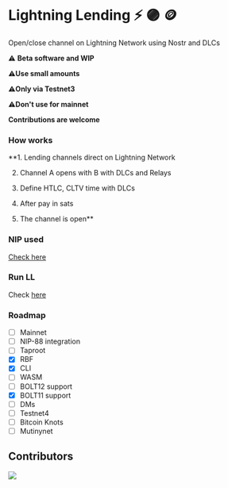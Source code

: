 # Lightning Lending :zap: 🟣 🪙

Open/close channel on Lightning Network using Nostr and DLCs

 ⚠️ **Beta software and WIP**
 
 ⚠️**Use small amounts**

 ⚠️**Only via Testnet3**

 ⚠️**Don't use for mainnet**

 **Contributions are welcome**
 
### How works

**1. Lending channels direct on Lightning Network

2. Channel A opens with B with DLCs and Relays

3. Define HTLC, CLTV time with DLCs

4. After pay in sats

5. The channel is open**

### NIP used

[Check here](https://github.com/AreaLayer/NIP-xxx)

### Run LL

Check [here](https://github.com/AreaLayer/Lightning-Lending/blob/main/doc/run.md)

### Roadmap

- [ ] Mainnet
- [ ] NIP-88 integration
- [ ] Taproot
- [x] RBF
- [X] CLI
- [ ] WASM
- [ ] BOLT12 support
- [X] BOLT11 support
- [ ] DMs
- [ ] Testnet4
- [ ] Bitcoin Knots
- [ ] Mutinynet

## Contributors

<a align="center" href="https://github.com/AreaLayer/Lightning-Lending/graphs/contributors">
  <img src="https://contrib.rocks/image?repo=FrostDevKit/javascript-frost" />
</a>
